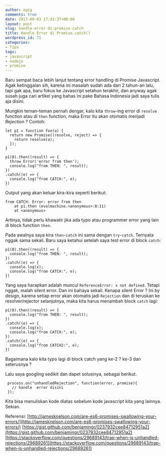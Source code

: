 ```yaml
---
author: egig
comments: true
date: 2017-09-03 17:43:37+00:00
layout: post
slug: handle-error-di-promise-catch
title: Handle Error di Promise.catch()
wordpress_id: 71
categories:
- Tips
tags:
- javascript
- nodejs
- promise
---
```


Baru sempat baca lebih lanjut tentang error handling di Promise Javascript. Agak ketinggalan sih, karena ini masalah sudah ada dari 2 tahun-an lalu, tapi gak apa, baru fokus ke Javascript setahun terakhir, dan anyway agak susah juga cari artikel yang bahas ini pake Bahasa Indonesia jadi saya tulis aja disini.
<!-- more -->

Mungkin teman-teman pernah dengar, kalo kita `throw`-ing error di `resolve` function atau di `then` function, maka Error itu akan otomatis menjadi _Rejection_ ? Contoh:


    
    
    let p1 = function foo(a) {
      return new Promise((resolve, reject) => {
        return resolve(a);
      });
    }
    
    p1(0).then((result) => {
      throw Error('error from then');
      console.log("from THEN: ", result);
    })
    .catch((e) => {
      console.log("from CATCH:", e);
    })
    



Output yang akan keluar kira-kira seperti berikut:

    
    
    from CATCH: Error: error from then
        at p1.then (evalmachine.<anonymous>:8:11)
        at <anonymous>
    



Artinya, tidak perlu khawatir jika ada typo atau programmer error yang lain di block function `then`.

Pada awalnya saya kira `then`-`catch` ini sama dengan `try`-`catch`. Ternyata nggak sama sekali. Baru saya ketahui setelah saya test error di block `catch`:


    
    
    p1(0).then((result) => {
      console.log("from THEN: ", result);
    })
    .catch((e) => {
      console.log(x);
      console.log("from CATCH:", e);
    })
    



Yang saya harapkan adalah muncul `ReferenceError: x not defined`. Tetapi nggak, malah silent error. Dan ini bahaya sekali. Kenapa silent Error ? Ini by design, karena setiap error akan otomatis jadi `Rejection` dan di teruskan ke resolver/rejector selanjutnya, maka kita harus menambah block `catch` lagi:


    
    
    p1(0).then((result) => {
      console.log("from THEN: ", result);
    })
    .catch((e) => {
      console.log(x);
      console.log("from CATCH:", e);
    })
    .catch((e) => {
      console.log("from CATCH2:", e);
    })
    



Bagaimana kalo kita typo lagi di block catch yang ke-2 ? ke-3 dan seterusnya ?

Lalu saya googling sedikit dan dapet solusinya, sebagai berikut.


    
    
     process.on("unhandledRejection", function(error, promise){
       // handle  error disini
     });
    



Kita bisa menuliskan kode diatas sebelum kode javascript kita yang lainnya. Sekian.


Referensi:
[http://jamesknelson.com/are-es6-promises-swallowing-your-errors/](http://jamesknelson.com/are-es6-promises-swallowing-your-errors/)
[https://gist.github.com/benjamingr/0237932cee84712951a2](https://gist.github.com/benjamingr/0237932cee84712951a2)
[https://stackoverflow.com/questions/29689143/trap-when-js-unhandled-rejections/29689261](https://stackoverflow.com/questions/29689143/trap-when-js-unhandled-rejections/29689261)
